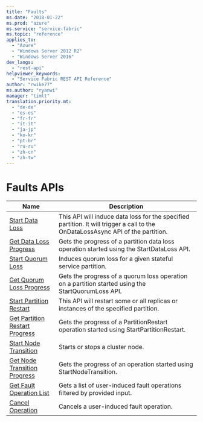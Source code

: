 ```yaml
---
title: "Faults"
ms.date: "2018-01-22"
ms.prod: "azure"
ms.service: "service-fabric"
ms.topic: "reference"
applies_to: 
  - "Azure"
  - "Windows Server 2012 R2"
  - "Windows Server 2016"
dev_langs: 
  - "rest-api"
helpviewer_keywords: 
  - "Service Fabric REST API Reference"
author: "rwike77"
ms.author: "ryanwi"
manager: "timlt"
translation.priority.mt: 
  - "de-de"
  - "es-es"
  - "fr-fr"
  - "it-it"
  - "ja-jp"
  - "ko-kr"
  - "pt-br"
  - "ru-ru"
  - "zh-cn"
  - "zh-tw"
---
```

# Faults APIs

| Name | Description |
| --- | --- |
| [Start Data Loss](sfclient-api-startdataloss.md) | This API will induce data loss for the specified partition. It will trigger a call to the OnDataLossAsync API of the partition.<br/> |
| [Get Data Loss Progress](sfclient-api-getdatalossprogress.md) | Gets the progress of a partition data loss operation started using the StartDataLoss API.<br/> |
| [Start Quorum Loss](sfclient-api-startquorumloss.md) | Induces quorum loss for a given stateful service partition.<br/> |
| [Get Quorum Loss Progress](sfclient-api-getquorumlossprogress.md) | Gets the progress of a quorum loss operation on a partition started using the StartQuorumLoss API.<br/> |
| [Start Partition Restart](sfclient-api-startpartitionrestart.md) | This API will restart some or all replicas or instances of the specified partition.<br/> |
| [Get Partition Restart Progress](sfclient-api-getpartitionrestartprogress.md) | Gets the progress of a PartitionRestart operation started using StartPartitionRestart.<br/> |
| [Start Node Transition](sfclient-api-startnodetransition.md) | Starts or stops a cluster node.<br/> |
| [Get Node Transition Progress](sfclient-api-getnodetransitionprogress.md) | Gets the progress of an operation started using StartNodeTransition.<br/> |
| [Get Fault Operation List](sfclient-api-getfaultoperationlist.md) | Gets a list of user-induced fault operations filtered by provided input.<br/> |
| [Cancel Operation](sfclient-api-canceloperation.md) | Cancels a user-induced fault operation.<br/> |

